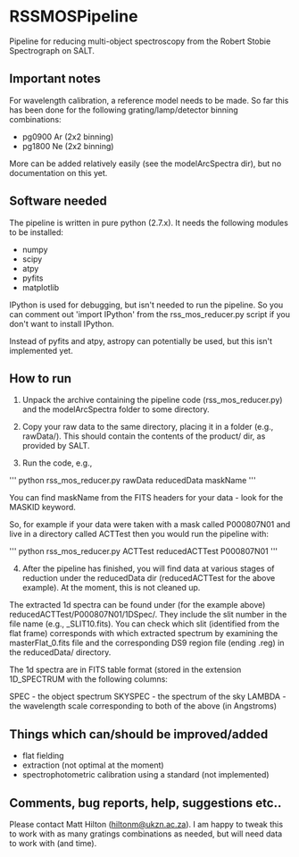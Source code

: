 # RSSMOSPipeline
Pipeline for reducing multi-object spectroscopy from the Robert Stobie Spectrograph on SALT.

## Important notes
For wavelength calibration, a reference model needs to be made. So far this has been done for
the following grating/lamp/detector binning combinations:

* pg0900 Ar (2x2 binning)
* pg1800 Ne (2x2 binning)

More can be added relatively easily (see the modelArcSpectra dir), but no documentation on 
this yet.

## Software needed

The pipeline is written in pure python (2.7.x). It needs the following modules to be installed:

* numpy
* scipy
* atpy
* pyfits
* matplotlib

IPython is used for debugging, but isn't needed to run the pipeline. So you can comment out
'import IPython' from the rss\_mos\_reducer.py script if you don't want to install IPython.

Instead of pyfits and atpy, astropy can potentially be used, but this isn't implemented yet.

## How to run

1. Unpack the archive containing the pipeline code (rss\_mos\_reducer.py) and the modelArcSpectra
folder to some directory.

2. Copy your raw data to the same directory, placing it in a folder (e.g., rawData/). This 
should contain the contents of the product/ dir, as provided by SALT.

3. Run the code, e.g.,

'''
python rss\_mos\_reducer.py rawData reducedData maskName
'''

You can find maskName from the FITS headers for your data - look for the MASKID keyword.

So, for example if your data were taken with a mask called P000807N01 and live in a directory
called ACTTest then you would run the pipeline with:

'''
python rss\_mos\_reducer.py ACTTest reducedACTTest P000807N01
'''

4. After the pipeline has finished, you will find data at various stages of reduction under the
reducedData dir (reducedACTTest for the above example). At the moment, this is not cleaned up.

The extracted 1d spectra can be found under (for the example above) reducedACTTest/P000807N01/1DSpec/.
They include the slit number in the file name (e.g., \_SLIT10.fits). You can check which slit
(identified from the flat frame) corresponds with which extracted spectrum by examining the
masterFlat\_0.fits file and the corresponding DS9 region file (ending .reg) in the reducedData/
directory.

The 1d spectra are in FITS table format (stored in the extension 1D\_SPECTRUM with the following 
columns:

SPEC 	- the object spectrum
SKYSPEC - the spectrum of the sky
LAMBDA	- the wavelength scale corresponding to both of the above (in Angstroms)

## Things which can/should be improved/added
* flat fielding
* extraction (not optimal at the moment)
* spectrophotometric calibration using a standard (not implemented)

## Comments, bug reports, help, suggestions etc..
Please contact Matt Hilton (hiltonm@ukzn.ac.za). I am happy to tweak this to work with as many
gratings combinations as needed, but will need data to work with (and time).

